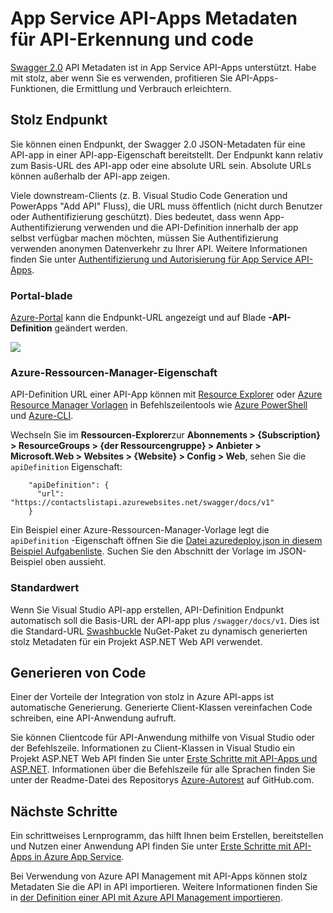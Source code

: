 <properties
    pageTitle="App Service API-Apps Metadaten für API-Erkennung und Code | Microsoft Azure"
    description="Hier erfahren Sie, wie Apps in Azure App Service API stolz Metadaten API Discovery und Code Generation zu erleichtern."
    services="app-service\api"
    documentationCenter=".net"
    authors="tdykstra"
    manager="wpickett"
    editor=""/>

<tags
    ms.service="app-service-api"
    ms.workload="na"
    ms.tgt_pltfrm="na"
    ms.devlang="na"
    ms.topic="article"
    ms.date="08/30/2016"
    ms.author="rachelap"/>

# <a name="app-service-api-apps-metadata-for-api-discovery-and-code-generation"></a>App Service API-Apps Metadaten für API-Erkennung und code 

[Swagger 2.0](http://swagger.io/) API Metadaten ist in App Service API-Apps unterstützt. Habe mit stolz, aber wenn Sie es verwenden, profitieren Sie API-Apps-Funktionen, die Ermittlung und Verbrauch erleichtern.   

## <a name="swagger-endpoint"></a>Stolz Endpunkt

Sie können einen Endpunkt, der Swagger 2.0 JSON-Metadaten für eine API-app in einer API-app-Eigenschaft bereitstellt. Der Endpunkt kann relativ zum Basis-URL des API-app oder eine absolute URL sein. Absolute URLs können außerhalb der API-app zeigen. 

Viele downstream-Clients (z. B. Visual Studio Code Generation und PowerApps "Add API" Fluss), die URL muss öffentlich (nicht durch Benutzer oder Authentifizierung geschützt). Dies bedeutet, dass wenn App-Authentifizierung verwenden und die API-Definition innerhalb der app selbst verfügbar machen möchten, müssen Sie Authentifizierung verwenden anonymen Datenverkehr zu Ihrer API. Weitere Informationen finden Sie unter [Authentifizierung und Autorisierung für App Service API-Apps](app-service-api-authentication.md).

### <a name="portal-blade"></a>Portal-blade

[Azure-Portal](https://portal.azure.com/) kann die Endpunkt-URL angezeigt und auf Blade **-API-Definition** geändert werden.

![](./media/app-service-api-metadata/apidefblade.png)

### <a name="azure-resource-manager-property"></a>Azure-Ressourcen-Manager-Eigenschaft

API-Definition URL einer API-App können mit [Resource Explorer](https://resources.azure.com/) oder [Azure Resource Manager Vorlagen](../resource-group-authoring-templates.md) in Befehlszeilentools wie [Azure PowerShell](../powershell-install-configure.md) und [Azure-CLI](../xplat-cli-install.md). 

Wechseln Sie im **Ressourcen-Explorer**zur **Abonnements > {Subscription} > ResourceGroups > {der Ressourcengruppe} > Anbieter > Microsoft.Web > Websites > {Website} > Config > Web**, sehen Sie die `apiDefinition` Eigenschaft:

        "apiDefinition": {
          "url": "https://contactslistapi.azurewebsites.net/swagger/docs/v1"
        }

Ein Beispiel einer Azure-Ressourcen-Manager-Vorlage legt die `apiDefinition` -Eigenschaft öffnen Sie die [Datei azuredeploy.json in diesem Beispiel Aufgabenliste](https://github.com/azure-samples/app-service-api-dotnet-todo-list/blob/master/azuredeploy.json). Suchen Sie den Abschnitt der Vorlage im JSON-Beispiel oben aussieht.

### <a name="default-value"></a>Standardwert

Wenn Sie Visual Studio API-app erstellen, API-Definition Endpunkt automatisch soll die Basis-URL der API-app plus `/swagger/docs/v1`. Dies ist die Standard-URL [Swashbuckle](https://www.nuget.org/packages/Swashbuckle) NuGet-Paket zu dynamisch generierten stolz Metadaten für ein Projekt ASP.NET Web API verwendet. 

## <a name="code-generation"></a>Generieren von Code

Einer der Vorteile der Integration von stolz in Azure API-apps ist automatische Generierung. Generierte Client-Klassen vereinfachen Code schreiben, eine API-Anwendung aufruft.

Sie können Clientcode für API-Anwendung mithilfe von Visual Studio oder der Befehlszeile. Informationen zu Client-Klassen in Visual Studio ein Projekt ASP.NET Web API finden Sie unter [Erste Schritte mit API-Apps und ASP.NET](app-service-api-dotnet-get-started.md#codegen). Informationen über die Befehlszeile für alle Sprachen finden Sie unter der Readme-Datei des Repositorys [Azure-Autorest](https://github.com/azure/autorest) auf GitHub.com.
 
## <a name="next-steps"></a>Nächste Schritte

Ein schrittweises Lernprogramm, das hilft Ihnen beim Erstellen, bereitstellen und Nutzen einer Anwendung API finden Sie unter [Erste Schritte mit API-Apps in Azure App Service](app-service-api-dotnet-get-started.md).

Bei Verwendung von Azure API Management mit API-Apps können stolz Metadaten Sie die API in API importieren. Weitere Informationen finden Sie in [der Definition einer API mit Azure API Management importieren](../api-management/api-management-howto-import-api.md). 
